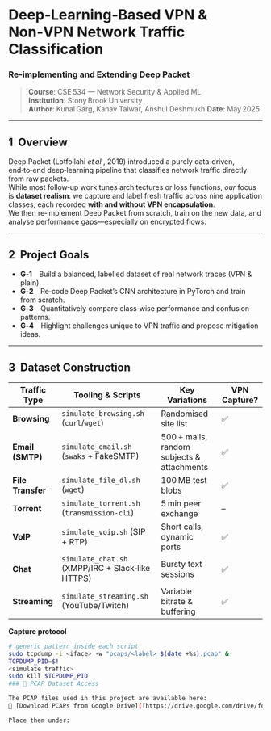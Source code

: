 # Deep‑Learning‑Based VPN & Non‑VPN Network Traffic Classification  
### Re‑implementing and Extending **Deep Packet**

> **Course**: CSE 534 — Network Security & Applied ML  
> **Institution**: Stony Brook University  
> **Author**: Kunal Garg, Kanav Talwar, Anshul Deshmukh
> **Date**: May 2025  

---

## 1&nbsp;&nbsp;Overview

Deep Packet (Lotfollahi *et al.*, 2019) introduced a purely data‑driven, end‑to‑end deep‑learning pipeline that classifies network traffic directly from raw packets.  
While most follow‑up work tunes architectures or loss functions, *our* focus is **dataset realism**: we capture and label fresh traffic across nine application classes, each recorded **with and without VPN encapsulation**.  
We then re‑implement Deep Packet from scratch, train on the new data, and analyse performance gaps—especially on encrypted flows.

---

## 2&nbsp;&nbsp;Project Goals

* **G‑1** Build a balanced, labelled dataset of real network traces (VPN & plain).  
* **G‑2** Re‑code Deep Packet’s CNN architecture in PyTorch and train from scratch.  
* **G‑3** Quantitatively compare class‑wise performance and confusion patterns.  
* **G‑4** Highlight challenges unique to VPN traffic and propose mitigation ideas.

---

## 3&nbsp;&nbsp;Dataset Construction

| Traffic Type | Tooling & Scripts | Key Variations | VPN Capture? |
|--------------|------------------|----------------|--------------|
| **Browsing** | `simulate_browsing.sh` (`curl`/`wget`) | Randomised site list | ✅ |
| **Email (SMTP)** | `simulate_email.sh` (`swaks` + FakeSMTP) | 500 + mails, random subjects & attachments | ✅ |
| **File Transfer** | `simulate_file_dl.sh` (`wget`) | 100 MB test blobs | ✅ |
| **Torrent** | `simulate_torrent.sh` (`transmission-cli`) | 5 min peer exchange | – |
| **VoIP** | `simulate_voip.sh` (SIP + RTP) | Short calls, dynamic ports | ✅ |
| **Chat** | `simulate_chat.sh` (XMPP/IRC + Slack‑like HTTPS) | Bursty text sessions | ✅ |
| **Streaming** | `simulate_streaming.sh` (YouTube/Twitch) | Variable bitrate & buffering | ✅ |

**Capture protocol**

```bash
# generic pattern inside each script
sudo tcpdump -i <iface> -w "pcaps/<label>_$(date +%s).pcap" &
TCPDUMP_PID=$!
<simulate traffic>
sudo kill $TCPDUMP_PID
### 📂 PCAP Dataset Access

The PCAP files used in this project are available here:  
🔗 [Download PCAPs from Google Drive]([https://drive.google.com/drive/folders/YOUR_FOLDER_ID](https://drive.google.com/drive/folders/1zzQViHs5SzAYK_nfCxWjaI6-jUvZx0ka?usp=drive_link))

Place them under:  
